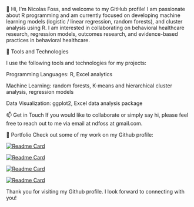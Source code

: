 👋 Hi, I'm Nicolas Foss, and welcome to my GitHub profile! I am passionate about R programming and am currently focused on developing machine learning models (logistic / linear regression, random forests), and cluster analysis using R. I am interested in collaborating on behavioral healthcare research, regression models, outcomes research, and evidence-based practices in behavioral healthcare.

🧰 Tools and Technologies

I use the following tools and technologies for my projects:

Programming Languages: R, Excel analytics

Machine Learning: random forests, K-means and hierarchical cluster analysis, regression models

Data Visualization: ggplot2, Excel data analysis package

📫 Get in Touch
If you would like to collaborate or simply say hi, please feel free to reach out to me via email at ndfoss at gmail.com.

🎨 Portfolio
Check out some of my work on my Github profile: 

[![Readme Card](https://github-readme-stats.vercel.app/api/pin/?username=nicolasfoss&repo=resume_projects&theme=vision-friendly-dark)](https://github.com/nicolasfoss/resume_projects)

[![Readme Card](https://github-readme-stats.vercel.app/api/pin/?username=nicolasfoss&repo=overdose_deaths&theme=vision-friendly-dark)](https://github.com/nicolasfoss/overdose_deaths)

[![Readme Card](https://github-readme-stats.vercel.app/api/pin/?username=nicolasfoss&repo=vt_org&theme=vision-friendly-dark)](https://github.com/nicolasfoss/vt_org)

[![Readme Card](https://github-readme-stats.vercel.app/api/pin/?username=nicolasfoss&repo=church_attendance&theme=vision-friendly-dark)](https://github.com/nicolasfoss/church_attendance)

Thank you for visiting my Github profile. I look forward to connecting with you!

<!---
nicolasfoss/nicolasfoss is a ✨ special ✨ repository because its `README.md` (this file) appears on your GitHub profile.
You can click the Preview link to take a look at your changes.
--->

